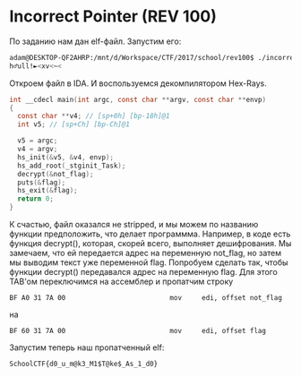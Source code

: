# Incorrect Pointer (REV 100) #
По заданию нам дан elf-файл. Запустим его:
```bash
adam@DESKTOP-QF2AHRP:/mnt/d/Workspace/CTF/2017/school/rev100$ ./incorrect_pointer
h♂ull!►<xv<~<
```
Откроем файл в IDA. И воспользуемся декомпилятором Hex-Rays.

```c
int __cdecl main(int argc, const char **argv, const char **envp)
{
  const char **v4; // [sp+0h] [bp-18h]@1
  int v5; // [sp+Ch] [bp-Ch]@1

  v5 = argc;
  v4 = argv;
  hs_init(&v5, &v4, envp);
  hs_add_root(_stginit_Task);
  decrypt(&not_flag);
  puts(&flag);
  hs_exit(&flag);
  return 0;
}
```
К счастью, файл оказался не stripped, и мы можем по названию функции предположить, что делает программма. Например, в коде есть функция decrypt(), которая, скорей всего, выполняет дешифрования. Мы замечаем, что ей передается адрес на переменную not_flag, но затем мы выводим текст уже переменной flag. Попробуем сделать так, чтобы функции decrypt() передавался адрес на переменную flag. Для этого TAB'ом переключимся на ассемблер и пропатчим строку
```assembly
BF A0 31 7A 00                          mov     edi, offset not_flag
```
на
```assembly
BF 60 31 7A 00                          mov     edi, offset flag
```
Запустим теперь наш пропатченный elf:
```
SchoolCTF{d0_u_m@k3_M1$T@ke$_As_1_d0}
```

